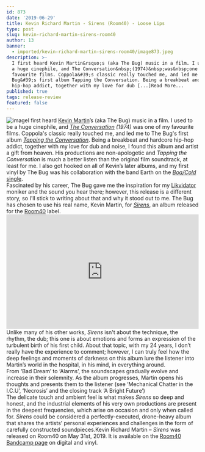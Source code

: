 ```yaml
---
id: 873
date: '2019-06-29'
title: Kevin Richard Martin - Sirens (Room40) - Loose Lips
type: post
slug: kevin-richard-martin-sirens-room40
author: 13
banner:
  - imported/kevin-richard-martin-sirens-room40/image873.jpeg
description: >-
  I first heard Kevin Martin&rsquo;s (aka The Bug) music in a film. I used to be
  a huge cinephile, and The Conversation&nbsp;(1974)&nbsp;was&nbsp;one of my
  favourite films. Coppola&#39;s classic really touched me, and led me to The
  Bug&#39;s first album Tapping the Conversation. Being a breakbeat and hardcore
  hip-hop addict, together with my love for dub [...]Read More...
published: true
tags: release-review
featured: false
---
```

![image](../imported/kevin-richard-martin-sirens-room40/image873.jpeg)I first heard [Kevin Martin](https://www.discogs.com/artist/142639-Kevin-Martin)’s (aka The Bug) music in a film. I used to be a huge cinephile, and [_The Conversation_](https://www.imdb.com/title/tt0071360/) _(1974)_ was one of my favourite films. Coppola's classic really touched me, and led me to The Bug's first album [_Tapping the Conversation_](https://www.discogs.com/The-Bug-Tapping-The-Conversation/master/1120350). Being a breakbeat and hardcore hip-hop addict, together with my love for dub and noise, I found this album and artist a gift from heaven. His productions are non-apologetic and _Tapping the Conversation_ is much a better listen than the original film soundtrack, at least for me. I also got hooked on all of Kevin’s later albums, and my first vinyl by The Bug was his collaboration with the band Earth on the [_Boa/Cold_ single](https://www.youtube.com/watch?v=mfGUMBUxN4M).  
Fascinated by his career, The Bug gave me the inspiration for my [Likvidator](https://soundcloud.com/likvidatordub) moniker and the sound you hear there; however, this release is a different story, so I'll stick to writing about that and why it stood out to me. The Bug has chosen to use his real name, Kevin Martin, for [_Sirens_](https://room40.bandcamp.com/album/sirens), an album released for the [Room40](http://room40.org) label.<iframe width='100%' height='300' scrolling='no' frameborder='no' allow='autoplay' src='https://bandcamp.com/EmbeddedPlayer/album=3221015389/size=large/bgcol=ffffff/linkcol=0687f5/tracklist=false/transparent=true/'></iframe>Unlike many of his other works, _Sirens_ isn't about the technique, the rhythm, the dub; this one is about emotions and forms an expression of the turbulent birth of his first child. About that topic, with my 24 years, I don’t really have the experience to comment; however, I can truly feel how the deep feelings and moments of darkness on this album lure the listener into Martin’s world in the hospital, in his mind, in everything around.  
From ‘Bad Dream’ to ‘Alarms’, the soundscapes gradually evolve and increase in their solemnity. As the album progresses, Martin opens his thoughts and presents them to the listener (see ‘Mechanical Chatter in the I.C.U’, ‘Necrosis’ and the closing track ‘A Bright Future’)  
The delicate touch and ambient feel is what makes _Sirens_ so deep and honest, and the industrial elements of his very own productions are present in the deepest frequencies, which arise on occasion and only when called for. _Sirens_ could be considered a perfectly-executed, drone-heavy album that shares the artists’ personal experiences and challenges in the form of carefully constructed soundpieces.Kevin Richard Martin – _Sirens_ was released on Room40 on May 31st, 2019. It is available on the [Room40 Bandcamp page](https://room40.bandcamp.com/album/sirens) on digital and vinyl.
